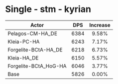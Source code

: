 # Single - stm - kyrian
| Actor | DPS | Increase |
|---|:---:|:---:|
|Pelagos-CM-HA_DE|6384|9.58%|
|Kleia-PC-HA|6243|7.17%|
|Forgelite-BCtA-HA_DE|6218|6.73%|
|Kleia-HA_DE|6150|5.57%|
|Forgelite-BCtA_HoG-HA|6046|3.77%|
|Base|5826|0.00%|
